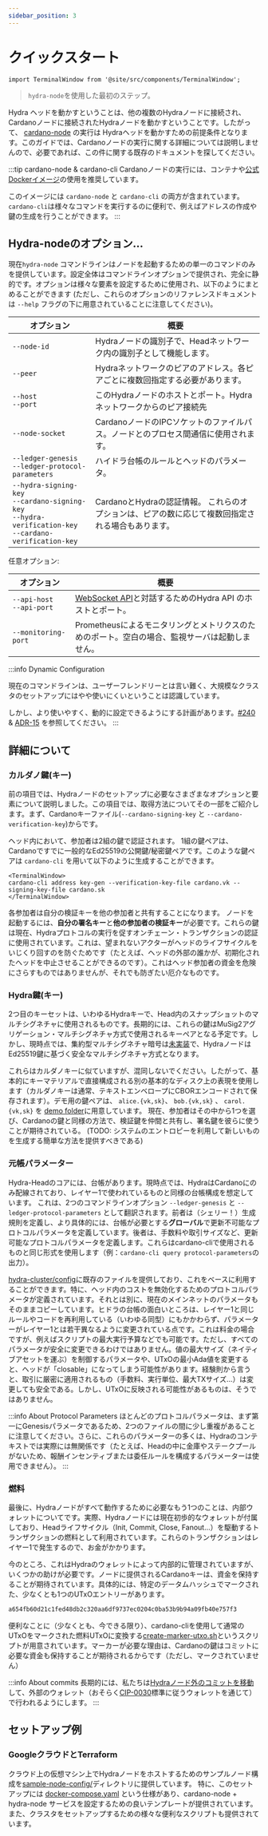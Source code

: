 ```yaml
---
sidebar_position: 3
---
```


# クイックスタート

```mdx-code-block
import TerminalWindow from '@site/src/components/TerminalWindow';
```

> `hydra-node`を使用した最初のステップ。

Hydra ヘッドを動かすということは、他の複数のHydraノードに接続され、Cardanoノードに接続されたHydraノードを動かすということです。したがって、 [cardano-node](https://github.com/input-output-hk/cardano-node/) の実行は Hydraヘッドを動かすための前提条件となります。このガイドでは、Cardanoノードの実行に関する詳細については説明しませんので、必要であれば、この件に関する既存のドキュメントを探してください。

:::tip cardano-node & cardano-cli
Cardanoノードの実行には、コンテナや[公式Dockerイメージ](https://hub.docker.com/r/inputoutput/cardano-node)の使用を推奨しています。  

このイメージには `cardano-node` と `cardano-cli` の両方が含まれています。`cardano-cli`は様々なコマンドを実行するのに便利で、例えばアドレスの作成や鍵の生成を行うことができます。
:::

## Hydra-nodeのオプション...

現在`hydra-node` コマンドラインはノードを起動するための単一のコマンドのみを提供しています。設定全体はコマンドラインオプションで提供され、完全に静的です。オプションは様々な要素を設定するために使用され、以下のようにまとめることができます (ただし、これらのオプションのリファレンスドキュメントは `--help` フラグの下に用意されていることに注意してください)。

オプション                                                 | 概要
---                                                     | ---
`--node-id`                                             | Hydraノードの識別子で、Headネットワーク内の識別子として機能します。
`--peer`                                                | Hydraネットワークのピアのアドレス。各ピアごとに複数回指定する必要があります。
`--host` <br/> `--port`                                 | このHydraノードのホストとポート。Hydraネットワークからのピア接続先
`--node-socket`                                         | CardanoノードのIPCソケットのファイルパス。ノードとのプロセス間通信に使用されます。
`--ledger-genesis` <br/> `--ledger-protocol-parameters` | ハイドラ台帳のルールとヘッドのパラメータ。
`--hydra-signing-key` <br/> `--cardano-signing-key` <br/> `--hydra-verification-key` <br/> `--cardano-verification-key` | CardanoとHydraの認証情報。 これらのオプションは、ピアの数に応じて複数回指定される場合もあります。

任意オプション:

オプション                        | 概要
---                             | ---
`--api-host` <br/> `--api-port` | [WebSocket API](/api-reference)と対話するためのHydra API のホストとポート。
`--monitoring-port`             | Prometheusによるモニタリングとメトリクスのためのポート。空白の場合、監視サーバは起動しません。

:::info  Dynamic Configuration

現在のコマンドラインは、ユーザーフレンドリーとは言い難く、大規模なクラスタのセットアップにはやや使いにくいということは認識しています。

しかし、より使いやすく、動的に設定できるようにする計画があります。[#240](https://github.com/input-output-hk/hydra-poc/issues/240) & [ADR-15](/adr/15) を参照してください。
:::

## 詳細について

### カルダノ鍵(キー)

前の項目では、Hydraノードのセットアップに必要なさまざまなオプションと要素について説明しました。この項目では、取得方法についてその一部をご紹介します。まず、Cardanoキーファイル(`--cardano-signing-key` と `--cardano-verification-key`)からです。

ヘッド内において、参加者は2組の鍵で認証されます。 1組の鍵ペアは、Cardanoですでに一般的なEd25519の公開鍵/秘密鍵ペアです。このような鍵ペアは `cardano-cli` を用いて以下のように生成することができます。

```mdx-code-block
<TerminalWindow>
cardano-cli address key-gen --verification-key-file cardano.vk --signing-key-file cardano.sk
</TerminalWindow>
```

各参加者は自分の検証キーを他の参加者と共有することになります。 ノードを起動するには、**自分の署名キー**と**他の参加者の検証キー**が必要です。これらの鍵は現在、Hydraプロトコルの実行を促すオンチェーン・トランザクションの認証に使用されています。これは、望まれないアクターがヘッドのライフサイクルをいじくり回すのを防ぐためです（たとえば、ヘッドの外部の誰かが、初期化されたヘッドを中止させることができるのです）。これはヘッド参加者の資金を危険にさらすものではありませんが、それでも防ぎたい厄介なものです。

### Hydra鍵(キー)

2つ目のキーセットは、いわゆるHydraキーで、Head内のスナップショットのマルチシグネチャに使用されるものです。長期的には、これらの鍵はMuSig2アグリゲーション・マルチシグネチャ方式で使用されるキーペアとなる予定です。しかし、現時点では、集約型マルチシグネチャ暗号は[未実装](https://github.com/input-output-hk/hydra-poc/issues/193)で、HydraノードはEd25519鍵に基づく安全なマルチシグネチャ方式となります。

これらはカルダノキーに似ていますが、混同しないでください。したがって、基本的にキーマテリアルで直接構成される別の基本的なディスク上の表現を使用します（カルダノキーは通常、テキストエンベロープにCBORエンコードされて保存されます）。デモ用の鍵ペアは、 `alice.{vk,sk}`、 `bob.{vk,sk}` 、 `carol.{vk,sk}` を [demo folder](https://github.com/input-output-hk/hydra-poc/tree/master/demo)に用意しています。 現在、参加者はその中から1つを選び、Cardanoの鍵と同様の方法で、検証鍵を仲間と共有し、署名鍵を彼らに使うことが期待されている。 (TODO: システムのエントロピーを利用して新しいものを生成する簡単な方法を提供すべきである)

### 元帳パラメーター

Hydra-Headのコアには、台帳があります。現時点では、HydraはCardanoにのみ配線されており、レイヤー1で使われているものと同様の台帳構成を想定しています。 これは、2つのコマンドラインオプション `--ledger-genesis` と `--ledger-protocol-parameters` として翻訳されます。前者は（シェリー！）生成規則を定義し、より具体的には、台帳が必要とする**グローバル**で更新不可能なプロトコルパラメータを定義しています。後者は、手数料や取引サイズなど、更新可能なプロトコルパラメータを定義します。これらはcardano-cliで使用されるものと同じ形式を使用します（例：`cardano-cli query protocol-parameters`の出力）。

[hydra-cluster/config](https://github.com/input-output-hk/hydra-poc/blob/master/hydra-cluster/config)に既存のファイルを提供しており、これをベースに利用することができます。特に、ヘッド内のコストを無効化するためのプロトコルパラメータが定義されています。それとは別に、現在のメインネットのパラメータもそのままコピーしています。ヒドラの台帳の面白いところは、レイヤー1と同じルールやコードを再利用している（いわゆる同型）にもかかわらず、パラメーターがレイヤー1とは若干異なるように変更されている点です。これは料金の場合ですが、例えばスクリプトの最大実行予算などでも可能です。ただし、すべてのパラメータが安全に変更できるわけではありません。値の最大サイズ（ネイティブアセットを運ぶ）を制御するパラメータや、UTxOの最小Ada値を変更すると、ヘッドが「closable」になってしまう可能性があります。経験則から言うと、取引に厳密に適用されるもの（手数料、実行単位、最大TXサイズ...）は変更しても安全である。しかし、UTxOに反映される可能性があるものは、そうではありません。 

:::info About Protocol Parameters
ほとんどのプロトコルパラメータは、まず第一にGenesisパラメータであるため、2つのファイルの間に少し重複があることに注意してください。さらに、これらのパラメーターの多くは、Hydraのコンテキストでは実際には無関係です（たとえば、Headの中に金庫やステークプールがないため、報酬インセンティブまたは委任ルールを構成するパラメーターは使用できません）。
:::

### 燃料

最後に、Hydraノードがすべて動作するために必要なもう1つのことは、内部ウォレットについてです。実際、Hydraノードには現在初歩的なウォレットが付属しており、Headライフサイクル（Init, Commit, Close, Fanout...）を駆動するトランザクションの燃料として利用されています。これらのトランザクションはレイヤー1で発生するので、お金がかかります。

今のところ、これはHydraのウォレットによって内部的に管理されていますが、いくつかの助けが必要です。ノードに提供されるCardanoキーは、資金を保持することが期待されています。具体的には、特定のデータムハッシュでマークされた、少なくとも1つのUTxOエントリーがあります。

```bash title="Fuel datum hash"
a654fb60d21c1fed48db2c320aa6df9737ec0204c0ba53b9b94a09fb40e757f3
```

便利なことに（少なくとも、今できる限り）、cardano-cliを使用して通常のUTxOをマークされた燃料UTxOに変換する[create-marker-utxo.sh](https://github.com/input-output-hk/hydra-poc/blob/master/sample-node-config/gcp/scripts/create-marker-utxo.sh)というスクリプトが用意されています。マーカーが必要な理由は、Cardanoの鍵はコミットに必要な資金も保持することが期待されるからです（ただし、マークされていません）

:::info About commits
長期的には、私たちは[Hydraノード外のコミットを移動](https://github.com/input-output-hk/hydra-poc/issues/215)して、外部のウォレット（おそらく[CIP-0030](https://github.com/cardano-foundation/CIPs/tree/master/CIP-0030)標準に従うウォレットを通じて）で行われるようにします。
:::

## セットアップ例

### GoogleクラウドとTerraform

クラウド上の仮想マシン上でHydraノードをホストするためのサンプルノード構成を[sample-node-config/](https://github.com/input-output-hk/hydra-poc/tree/master/sample-node-config/gcp/)ディレクトリに提供しています。 特に、このセットアップには [docker-compose.yaml](https://github.com/input-output-hk/hydra-poc/blob/master/sample-node-config/gcp/docker-compose.yaml) という仕様があり、cardano-node + hydra-node サービスを設定するための良いテンプレートが提供されています。また、クラスタをセットアップするための様々な便利なスクリプトも提供されています。
